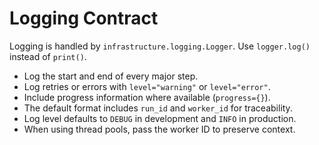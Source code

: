 # Logging Contract

Logging is handled by `infrastructure.logging.Logger`. Use `logger.log()` instead of `print()`.

- Log the start and end of every major step.
- Log retries or errors with `level="warning"` or `level="error"`.
- Include progress information where available (`progress={}`).
- The default format includes `run_id` and `worker_id` for traceability.
- Log level defaults to `DEBUG` in development and `INFO` in production.
- When using thread pools, pass the worker ID to preserve context.
